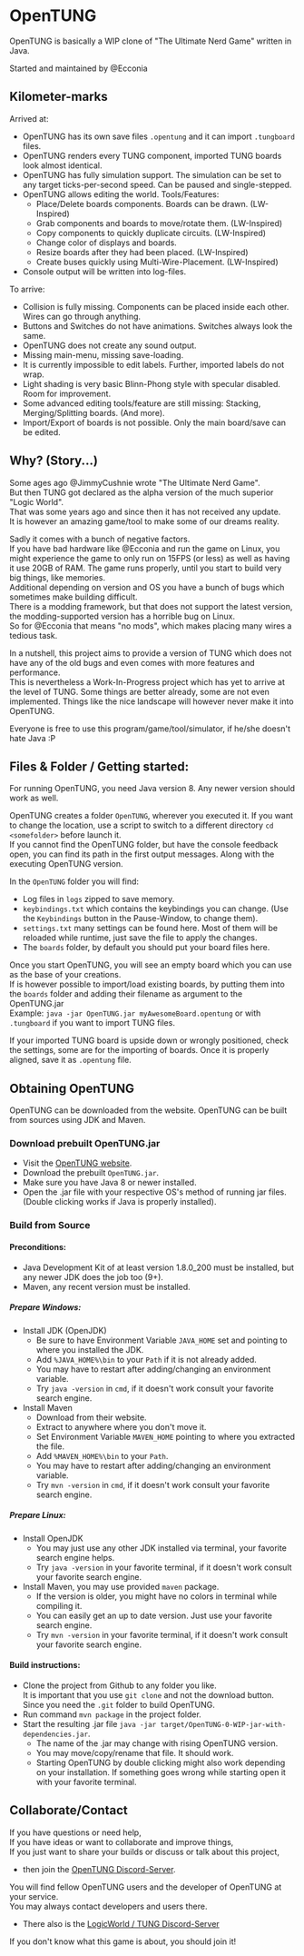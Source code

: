 # OpenTUNG

OpenTUNG is basically a WIP clone of "The Ultimate Nerd Game" written in Java.

Started and maintained by @Ecconia

## Kilometer-marks

Arrived at:
- OpenTUNG has its own save files `.opentung` and it can import `.tungboard` files.
- OpenTUNG renders every TUNG component, imported TUNG boards look almost identical.
- OpenTUNG has fully simulation support. The simulation can be set to any target ticks-per-second speed. Can be paused and single-stepped.
- OpenTUNG allows editing the world. Tools/Features:
  - Place/Delete boards components. Boards can be drawn. (LW-Inspired)
  - Grab components and boards to move/rotate them. (LW-Inspired)
  - Copy components to quickly duplicate circuits. (LW-Inspired)
  - Change color of displays and boards.
  - Resize boards after they had been placed. (LW-Inspired)
  - Create buses quickly using Multi-Wire-Placement. (LW-Inspired)
- Console output will be written into log-files.

To arrive:
- Collision is fully missing. Components can be placed inside each other. Wires can go through anything.
- Buttons and Switches do not have animations. Switches always look the same.
- OpenTUNG does not create any sound output.
- Missing main-menu, missing save-loading.
- It is currently impossible to edit labels. Further, imported labels do not wrap.
- Light shading is very basic Blinn-Phong style with specular disabled. Room for improvement.  
- Some advanced editing tools/feature are still missing: Stacking, Merging/Splitting boards. (And more).
- Import/Export of boards is not possible. Only the main board/save can be edited.

## Why? (Story...)

Some ages ago @JimmyCushnie wrote "The Ultimate Nerd Game".\
But then TUNG got declared as the alpha version of the much superior "Logic World".\
That was some years ago and since then it has not received any update.\
It is however an amazing game/tool to make some of our dreams reality.

Sadly it comes with a bunch of negative factors.\
If you have bad hardware like @Ecconia and run the game on Linux, you might experience the game to only run on 15FPS (or less) as well as having it use 20GB of RAM. The game runs properly, until you start to build very big things, like memories.\
Additional depending on version and OS you have a bunch of bugs which sometimes make building difficult.\
There is a modding framework, but that does not support the latest version, the modding-supported version has a horrible bug on Linux.\
So for @Ecconia that means "no mods", which makes placing many wires a tedious task.

In a nutshell, this project aims to provide a version of TUNG which does not have any of the old bugs and even comes with more features and performance.\
This is nevertheless a Work-In-Progress project which has yet to arrive at the level of TUNG. Some things are better already, some are not even implemented. Things like the nice landscape will however never make it into OpenTUNG.

Everyone is free to use this program/game/tool/simulator, if he/she doesn't hate Java :P

## Files & Folder / Getting started:

For running OpenTUNG, you need Java version 8. Any newer version should work as well.

OpenTUNG creates a folder `OpenTUNG`, wherever you executed it. If you want to change the location, use a script to switch to a different directory `cd <somefolder>` before launch it.\
If you cannot find the OpenTUNG folder, but have the console feedback open, you can find its path in the first output messages. Along with the executing OpenTUNG version.

In the `OpenTUNG` folder you will find:
- Log files in `logs` zipped to save memory.
- `keybindings.txt` which contains the keybindings you can change. (Use the `Keybindings` button in the Pause-Window, to change them).
- `settings.txt` many settings can be found here. Most of them will be reloaded while runtime, just save the file to apply the changes.
- The `boards` folder, by default you should put your board files here.

Once you start OpenTUNG, you will see an empty board which you can use as the base of your creations.\
If is however possible to import/load existing boards, by putting them into the `boards` folder and adding their filename as argument to the OpenTUNG.jar\
Example: `java -jar OpenTUNG.jar myAwesomeBoard.opentung` or with `.tungboard` if you want to import TUNG files.

If your imported TUNG board is upside down or wrongly positioned, check the settings, some are for the importing of boards. Once it is properly aligned, save it as `.opentung` file.


## Obtaining OpenTUNG

OpenTUNG can be downloaded from the website.
OpenTUNG can be built from sources using JDK and Maven.

### Download prebuilt OpenTUNG.jar

- Visit the [OpenTUNG website](https://opentung.ecconia.com/).
- Download the prebuilt `OpenTUNG.jar`.
- Make sure you have Java 8 or newer installed.
- Open the .jar file with your respective OS's method of running jar files.\
  (Double clicking works if Java is properly installed).

### Build from Source

#### Preconditions:

- Java Development Kit of at least version 1.8.0_200 must be installed, but any newer JDK does the job too (9+).
- Maven, any recent version must be installed.

##### Prepare Windows:

- Install JDK (OpenJDK)
  - Be sure to have Environment Variable `JAVA_HOME` set and pointing to where you installed the JDK.
  - Add `%JAVA_HOME%\bin` to your `Path` if it is not already added.
  - You may have to restart after adding/changing an environment variable.
  - Try `java -version` in `cmd`, if it doesn't work consult your favorite search engine.
- Install Maven
  - Download from their website.
  - Extract to anywhere where you don't move it.
  - Set Environment Variable `MAVEN_HOME` pointing to where you extracted the file.
  - Add `%MAVEN_HOME%\bin` to your `Path`.
  - You may have to restart after adding/changing an environment variable.
  - Try `mvn -version` in `cmd`, if it doesn't work consult your favorite search engine.

##### Prepare Linux:

- Install OpenJDK
  - You may just use any other JDK installed via terminal, your favorite search engine helps.
  - Try `java -version` in your favorite terminal, if it doesn't work consult your favorite search engine.
- Install Maven, you may use provided `maven` package.
  - If the version is older, you might have no colors in terminal while compiling it.
  - You can easily get an up to date version. Just use your favorite search engine.
  - Try `mvn -version` in your favorite terminal, if it doesn't work consult your favorite search engine.

#### Build instructions:

- Clone the project from Github to any folder you like.\
  It is important that you use `git clone` and not the download button. Since you need the `.git` folder to build OpenTUNG.
- Run command `mvn package` in the project folder.
- Start the resulting .jar file `java -jar target/OpenTUNG-0-WIP-jar-with-dependencies.jar`.
  - The name of the .jar may change with rising OpenTUNG version.
  - You may move/copy/rename that file. It should work.
  - Starting OpenTUNG by double clicking might also work depending on your installation. If something goes wrong while starting open it with your favorite terminal.

## Collaborate/Contact

If you have questions or need help,\
If you have ideas or want to collaborate and improve things,\
If you just want to share your builds or discuss or talk about this project,

- then join the [OpenTUNG Discord-Server](https://discord.gg/W7ukHBn).

You will find fellow OpenTUNG users and the developer of OpenTUNG at your service.\
You may always contact developers and users there.

- There also is the [LogicWorld / TUNG Discord-Server](https://discord.gg/C5Qkk53)
  
If you don't know what this game is about, you should join it!

